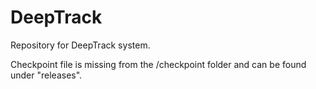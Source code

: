 # DeepTrack

Repository for DeepTrack system.

Checkpoint file is missing from the /checkpoint folder and can be found under "releases".
